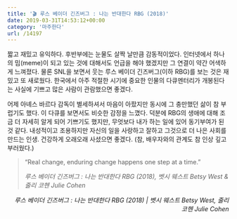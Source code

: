 ```yaml
---
title: '🎬 루스 베이더 긴즈버그 : 나는 반대한다 RBG (2018)'
date: 2019-03-31T14:53:12+00:00
category: '마주한다'
url: /14197
---
```


짧고 재밌고 유익하다. 후반부에는 눈물도 살짝 날만큼 감동적이었다. 인터넷에서 하나의 밈(meme)이 되고 있는 것에 대해서도 언급을 해야 했겠지만 그 연결이 약간 어색하게 느껴졌다. 물론 SNL을 보면서 웃는 루스 베이더 긴즈버그(이하 RBG)를 보는 것은 재밌고 또 새로웠다. 한국에서 아주 적절한 시기에 중요한 인물의 다큐멘터리가 개봉된다는 사실에 기쁘고 많은 사람이 관람했으면 좋겠다.





어제 아녜스 바르다 감독이 별세하셔서 마음이 아팠지만 동시에 그 충만했던 삶이 참 부럽기도 했다. 이 다큐를 보면서도 비슷한 감정을 느꼈다. 덕분에 RBG의 생애에 대해 조금 더 자세히 알게 되어 기쁘기도 했지만, 무엇보다 내가 하는 일에 있어 동기부여가 된 것 같다. 내성적이고 조용하지만 자신의 일을 사랑하고 잘하고 그것으로 더 나은 사회를 만드는 인생. 건강하게 오래오래 사셨으면 좋겠다. (참, 배우자와의 관계도 참 인상 깊고 부러웠다.)





<blockquote class="wp-block-quote">
  <p>
    &#8220;Real change, enduring change happens one step at a time.&#8221;
  </p>
  
  <p>
    <cite>루스 베이더 긴즈버그 : 나는 반대한다 RBG (2018), 벳시 웨스트 Betsy West & 줄리 코헨 Julie Cohen</cite>
  </p>
</blockquote>





<p style="text-align:right">
  <em>루스 베이더 긴즈버그 : 나는 반대한다 RBG (2018) |&nbsp;벳시 웨스트 Betsy West, 줄리 코헨 Julie Cohen</em>
</p>